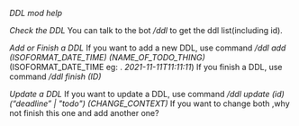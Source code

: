 *DDL mod help*

*Check the DDL*
You can talk to the bot */ddl* to get the ddl list\(including id\)\.

*Add or Finish a DDL*
If you want to add a new DDL, use command 
*/ddl  add  \(ISOFORMAT\_DATE\_TIME\)  \(NAME\_OF\_TODO\_THING\)* 
\(ISOFORMAT\_DATE\_TIME  eg: \. *2021\-11\-11T11:11:11*\)
If you finish a DDL, use command 
*/ddl  finish  \(ID\)*

*Update a DDL*
If you want to update a DDL, use command 
*/ddl  update  \(id\)  \(“deadline”  \|  "todo"\)  \(CHANGE\_CONTEXT\)*
If you want to change both ,why not finish this one and add another one?